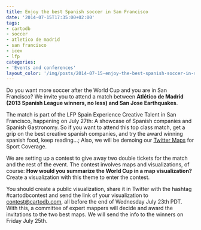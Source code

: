 ```yaml
---
title: Enjoy the best Spanish soccer in San Francisco
date: '2014-07-15T17:35:00+02:00'
tags:
- cartodb
- soccer
- atletico de madrid
- san francisco
- icex
- lfp
categories:
- 'Events and conferences'
layout_color: '/img/posts/2014-07-15-enjoy-the-best-spanish-soccer-in-san-francisco/1IscSAT.jpg'
---
```


Do you want more soccer after the World Cup and you are in San Francisco? We invite you to attend a match between **Atlético de Madrid (2013 Spanish League winners, no less) and San Jose Earthquakes**.

The match is part of the LFP Spain Experience Creative Talent in San Francisco, happening on July 27th: A showcase of Spanish companies and Spanish Gastronomy. So if you want to attend this top class match, get a grip on the best creative spanish companies, and try the award winning spanish food, keep reading…; Also, we will be demoing our [Twitter Maps](https://cartodb.com/solutions/twitter-maps) for Sport Coverage.

We are setting up a contest to give away two double tickets for the match and the rest of the event. The contest involves maps and visualizations, of course: **How would you summarize the World Cup in a map visualization?** Create a visualization with this theme to enter the contest.

You should create a public visualization, share it in Twitter with the hashtag #cartodbcontest and send the link of your visualization to contest@cartodb.com, all before the end of Wednesday July 23th PDT. With this, a committee of expert mappers will decide and award the invitations to the two best maps. We will send the info to the winners on Friday July 25th.
